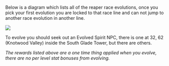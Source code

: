 Below is a diagram which lists all of the reaper race evolutions, once you pick your first evolution you are locked to that race line and can not jump to another race evolution in another line.

![](https://lohcdn.com/images/reaperraces.png)

To evolve you should seek out an Evolved Spirit NPC, there is one at 32, 62 (Knotwood Valley) inside the South Glade Tower, but there are others.

_The rewards listed above are a one time thing applied when you evolve, there are no per level stat bonuses from evolving._
